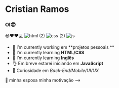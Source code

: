 # Cristian Ramos 
### OI😎
😎❤❤💻
![html (2)](https://user-images.githubusercontent.com/58758617/127754793-81388743-c646-4cb0-8562-7c3cb6719895.png)
![css (2)](https://user-images.githubusercontent.com/58758617/127754898-eaf090ee-9824-45c4-ade8-09d367308d39.png)
![js](https://user-images.githubusercontent.com/58758617/127754904-e1864d30-878a-45fc-9f39-1664e6484dde.png)

- 🔭 I’m currently working  em **projetos pessoais **
- 🌱 I’m currently learning **HTML/CSS**
- 🌱 I’m currently learning **Inglês**
- 👌 Em breve estarei iniciando em **JavaScript**
- 🤔 Curiosidade em *Back-End/Mobile/UI/UX*

💏 minha esposa minha motivação
-->
